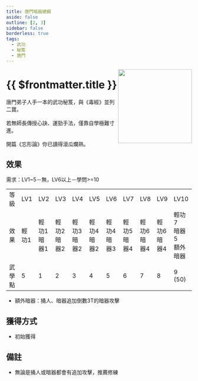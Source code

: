 ```yaml
---
title: 唐門暗器總綱
aside: false
outline: [2, 3]
sidebar: false
borderless: true
tags:
  - 武功
  - 秘笈
  - 唐門
---
```


<img src="/images/books/item_book_1000.png" align="right" width="200" />

# {{ $frontmatter.title }}

唐門弟子人手一本的武功秘笈，與《毒經》並列二寶。
<br><br>
若無師長傳授心訣、運勁手法，僅靠自學極難寸進。
<br><br>
開篇《忘形論》你已讀得滾瓜爛熟。
<br clear="all" />

## 效果

需求：LV1~5－無，LV6以上－學問>=10

<table>
    <tr>
        <td>等級</td>
        <td>LV1</td>
        <td>LV2</td>
        <td>LV3</td>
        <td>LV4</td>
        <td>LV5</td>
        <td>LV6</td>
        <td>LV7</td>
        <td>LV8</td>
        <td>LV9</td>
        <td>LV10</td>
    </tr>
    <tr>
        <td>效果</td>
        <td>輕功1</td>
        <td>輕功1<br>暗器1</td>
        <td>輕功2<br>暗器2</td>
        <td>輕功3<br>暗器2</td>
        <td>輕功4<br>暗器2</td>
        <td>輕功4<br>暗器3</td>
        <td>輕功5<br>暗器4</td>
        <td>輕功6<br>暗器4</td>
        <td>輕功6<br>暗器4</td>
        <td>輕功7<br>暗器5<br>額外暗器</td>
    </tr>
    <tr>
        <td>武學點</td>
        <td>5</td>
        <td>1</td>
        <td>2</td>
        <td>3</td>
        <td>4</td>
        <td>5</td>
        <td>6</td>
        <td>7</td>
        <td>8</td>
        <td>9 (50)</td>
    </tr>
</table>

- 額外暗器：捅人、暗器追加倒數3T的暗器攻擊

## 獲得方式

- 初始獲得

## 備註

- 無論是捅人或暗器都會有追加攻擊，推薦修練
